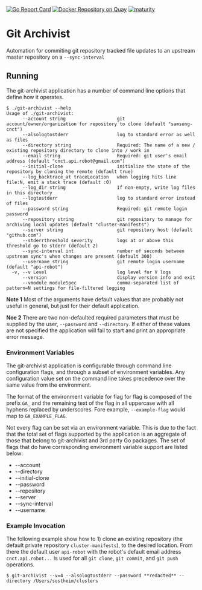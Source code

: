 [![Go Report Card](https://goreportcard.com/badge/github.com/samsung-cnct/git-archivist)](https://goreportcard.com/report/github.com/samsung-cnct/git-archivist)
[![Docker Repository on Quay](https://quay.io/repository/samsung_cnct/git-archivist/status "Docker Repository on Quay")](https://quay.io/repository/samsung_cnct/git-archivist)
[![maturity](https://img.shields.io/badge/status-alpha-red.svg)](https://github.com/github.com/samsung-cnct/git-archivist)

# Git Archivist

Automation for commiting git repository tracked file updates to an upstream master repository on a `--sync-interval`

## Running

The git-archivist application has a number of command line options that define how it operates.
```
$ ./git-archivist --help
Usage of ./git-archivist:
      --account string                   git account/owner/organization for repository to clone (default "samsung-cnct")
      --alsologtostderr                  log to standard error as well as files
      --directory string                 Required: The name of a new / existing repository directory to clone into / work in
      --email string                     Required: git user's email address (default "cnct.api.robot@gmail.com")
      --initial-clone                    initialize the state of the repository by cloning the remote (default true)
      --log_backtrace_at traceLocation   when logging hits line file:N, emit a stack trace (default :0)
      --log_dir string                   If non-empty, write log files in this directory
      --logtostderr                      log to standard error instead of files
      --password string                  Required: git remote login password
      --repository string                git repository to manage for archiving local updates (default "cluster-manifests")
      --server string                    git repository host (default "github.com")
      --stderrthreshold severity         logs at or above this threshold go to stderr (default 2)
      --sync-interval int                number of seconds between upstream sync's when changes are present (default 300)
      --username string                  git remote login username (default "api-robot")
  -v, --v Level                          log level for V logs
      --version                          display version info and exit
      --vmodule moduleSpec               comma-separated list of pattern=N settings for file-filtered logging
```
**Note 1** Most of the arguments have default values that are probably not useful in general, but just for their default application.

**Noe 2** There are two non-defaulted required parameters that must be supplied by the user, `--password` and `--directory`.  If either of these values are not specified the application will fail to start and print an appropriate error message.

### Environment Variables
The git-archivist application is configurable through command line configuration flags, and through a subset of environment variables. Any configuration value set on the command line takes precedence over the same value from the environment.

The format of the environment variable for flag for flag is composed of the prefix `GA_` and the remaining text of the flag in all uppercase with all hyphens replaced by underscores.  Fore example, `--example-flag` would map to `GA_EXAMPLE_FLAG`. 

Not every flag can be set via an environment variable.  This is due to the fact that the total set of flags supported by the application is an aggregate of those that belong to git-archivist and 3rd party Go packages.  The set of flags that do have corresponding environment variable support are listed below:
* --account
* --directory
* --initial-clone
* --password
* --repository 
* --server
* --sync-interval
* --username

### Example Invocation

The following example show how to 1) clone an existing repository (the default private repository `cluster-manifests`), to the desired location.  From there the default user `api-robot` with the robot's default email address `cnct.api.robot...` is used for all `git clone`, `git commit`, and `git push` operations.

```
$ git-archivist --v=4 --alsologtostderr --password **redacted** --directory /Users/sostheim/clusters
```
